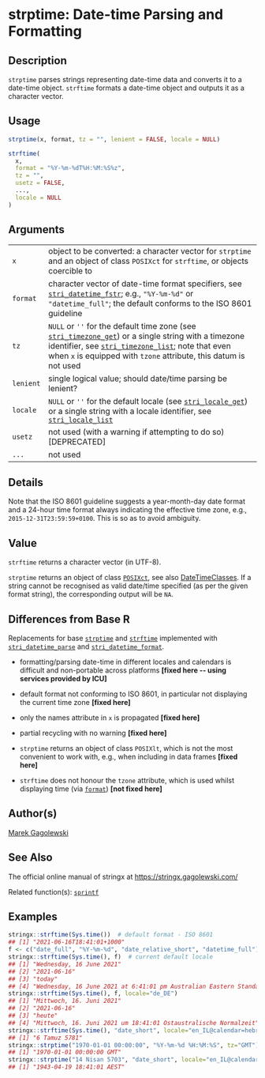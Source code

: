 # strptime: Date-time Parsing and Formatting

## Description

`strptime` parses strings representing date-time data and converts it to a date-time object. `strftime` formats a date-time object and outputs it as a character vector.

## Usage

```r
strptime(x, format, tz = "", lenient = FALSE, locale = NULL)

strftime(
  x,
  format = "%Y-%m-%dT%H:%M:%S%z",
  tz = "",
  usetz = FALSE,
  ...,
  locale = NULL
)
```

## Arguments

|           |                                                                                                                                                                                                                                                                                                                                                             |
|-----------|-------------------------------------------------------------------------------------------------------------------------------------------------------------------------------------------------------------------------------------------------------------------------------------------------------------------------------------------------------------|
| `x`       | object to be converted: a character vector for `strptime` and an object of class `POSIXct` for `strftime`, or objects coercible to                                                                                                                                                                                                                          |
| `format`  | character vector of date-time format specifiers, see [`stri_datetime_fstr`](https://stringi.gagolewski.com/rapi/stri_datetime_fstr.html); e.g., `"%Y-%m-%d"` or `"datetime_full"`; the default conforms to the ISO 8601 guideline                                                                                                                           |
| `tz`      | `NULL` or `''` for the default time zone (see [`stri_timezone_get`](https://stringi.gagolewski.com/rapi/stri_timezone_set.html)) or a single string with a timezone identifier, see [`stri_timezone_list`](https://stringi.gagolewski.com/rapi/stri_timezone_list.html); note that even when `x` is equipped with `tzone` attribute, this datum is not used |
| `lenient` | single logical value; should date/time parsing be lenient?                                                                                                                                                                                                                                                                                                  |
| `locale`  | `NULL` or `''` for the default locale (see [`stri_locale_get`](https://stringi.gagolewski.com/rapi/stri_locale_set.html)) or a single string with a locale identifier, see [`stri_locale_list`](https://stringi.gagolewski.com/rapi/stri_locale_list.html)                                                                                                  |
| `usetz`   | not used (with a warning if attempting to do so) \[DEPRECATED\]                                                                                                                                                                                                                                                                                             |
| `...`     | not used                                                                                                                                                                                                                                                                                                                                                    |

## Details

Note that the ISO 8601 guideline suggests a year-month-day date format and a 24-hour time format always indicating the effective time zone, e.g., `2015-12-31T23:59:59+0100`. This is so as to avoid ambiguity.

## Value

`strftime` returns a character vector (in UTF-8).

`strptime` returns an object of class [`POSIXct`](https://stat.ethz.ch/R-manual/R-devel/library/base/help/POSIXct.html), see also [DateTimeClasses](https://stat.ethz.ch/R-manual/R-devel/library/base/help/DateTimeClasses.html). If a string cannot be recognised as valid date/time specified (as per the given format string), the corresponding output will be `NA`.

## Differences from Base R

Replacements for base [`strptime`](https://stat.ethz.ch/R-manual/R-devel/library/base/help/strptime.html) and [`strftime`](https://stat.ethz.ch/R-manual/R-devel/library/base/help/strftime.html) implemented with [`stri_datetime_parse`](https://stringi.gagolewski.com/rapi/stri_datetime_format.html) and [`stri_datetime_format`](https://stringi.gagolewski.com/rapi/stri_datetime_format.html).

-   formatting/parsing date-time in different locales and calendars is difficult and non-portable across platforms **\[fixed here -- using services provided by ICU\]**

-   default format not conforming to ISO 8601, in particular not displaying the current time zone **\[fixed here\]**

-   only the names attribute in `x` is propagated **\[fixed here\]**

-   partial recycling with no warning **\[fixed here\]**

-   `strptime` returns an object of class `POSIXlt`, which is not the most convenient to work with, e.g., when including in data frames **\[fixed here\]**

-   `strftime` does not honour the `tzone` attribute, which is used whilst displaying time (via [`format`](https://stat.ethz.ch/R-manual/R-devel/library/base/help/format.html)) **\[not fixed here\]**

## Author(s)

[Marek Gagolewski](https://www.gagolewski.com/)

## See Also

The official online manual of <span class="pkg">stringx</span> at <https://stringx.gagolewski.com/>

Related function(s): [`sprintf`](sprintf.md)

## Examples




```r
stringx::strftime(Sys.time())  # default format - ISO 8601
## [1] "2021-06-16T18:41:01+1000"
f <- c("date_full", "%Y-%m-%d", "date_relative_short", "datetime_full")
stringx::strftime(Sys.time(), f)  # current default locale
## [1] "Wednesday, 16 June 2021"                                               
## [2] "2021-06-16"                                                            
## [3] "today"                                                                 
## [4] "Wednesday, 16 June 2021 at 6:41:01 pm Australian Eastern Standard Time"
stringx::strftime(Sys.time(), f, locale="de_DE")
## [1] "Mittwoch, 16. Juni 2021"                                       
## [2] "2021-06-16"                                                    
## [3] "heute"                                                         
## [4] "Mittwoch, 16. Juni 2021 um 18:41:01 Ostaustralische Normalzeit"
stringx::strftime(Sys.time(), "date_short", locale="en_IL@calendar=hebrew")
## [1] "6 Tamuz 5781"
stringx::strptime("1970-01-01 00:00:00", "%Y-%m-%d %H:%M:%S", tz="GMT")
## [1] "1970-01-01 00:00:00 GMT"
stringx::strptime("14 Nisan 5703", "date_short", locale="en_IL@calendar=hebrew")
## [1] "1943-04-19 18:41:01 AEST"
```

